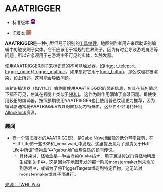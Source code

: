 # AAATRIGGER

- 标准版本 ![标准版本](../../images/tool_textures/AAATRIGGER.png)

- 旧版本 ![旧版本](../../images/tool_textures/AAATRIGGER_gaben.png)

**AAATRIGGER**是一种小型但易于识别的[工具纹理](wiki/Tool_Textures/Tool_Textures)，地图制作者用它来帮助识别编辑中的触发刷子实体。它不应该用于常规的世界刷子，因为有时会导致游戏崩溃等问题；所以它必须用于在游戏中不可见的实体，如触发器。

使用AAATRIGGER刷子来标识您的不可见触发器，如[trigger_teleport](https://twhl.info/wiki/page/trigger_teleport)、[trigger_once](https://twhl.info/wiki/page/trigger_once)和[trigger_multiple](https://twhl.info/wiki/page/trigger_multiple)。如果您将它用于[func_button](https://twhl.info/wiki/page/func_button)，那么纹理将被渲染，如上所述，这可能会导致问题。

较新的编译器（如VHLT）会剥离使用AAATRIGGER的面的信息，使其在任何情况下都不可见，使其在视觉上类似于[NULL](wiki/Tool_Textures/NULL)。这作为副作用消除了崩溃问题。即使使用较旧的编译器，按照预期使用AAATRIGGER也比使用普通纹理更为推荐，因为编译器通常将AAATRIGGER纹理的面标记为特殊面，这些面不会消耗任何[AllocBlock](wiki/engine/AllocBlock)资源。

### 趣闻

* 有一个较旧版本的AAATRIGGER，是Gabe Newell面部的低分辨率裁剪，在Half-Life的一些BSP和_xeno.wad_中发现。这里提及是为了澄清关于Half-Life中所谓"怪物盒"中"gaben脸"纹理性质的民间传说。
  * 具体来说，怪物盒是一种古老的Quake技术，用于通过传送门将怪物稍后生成到关卡中，这是因为在地图开发的那个阶段[monstermaker](https://twhl.info/wiki/page/monstermaker)尚未添加到游戏中，或者为了将TriggerTargets绑定到特定怪物，这无法对monstermaker或其子项进行。

[来源：TWHL Wiki](https://twhl.info/wiki/page/AAATRIGGER)